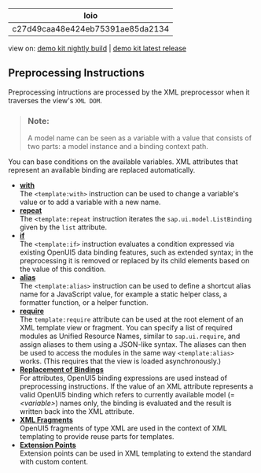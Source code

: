 <!-- loioc27d49caa48e424eb75391ae85da2134 -->

| loio |
| -----|
| c27d49caa48e424eb75391ae85da2134 |

<div id="loio">

view on: [demo kit nightly build](https://sdk.openui5.org/nightly/#/topic/c27d49caa48e424eb75391ae85da2134) | [demo kit latest release](https://sdk.openui5.org/topic/c27d49caa48e424eb75391ae85da2134)</div>

## Preprocessing Instructions

Preprocessing intructions are processed by the XML preprocessor when it traverses the view's `XML DOM`.

> ### Note:  
> A model name can be seen as a variable with a value that consists of two parts: a model instance and a binding context path.

You can base conditions on the available variables. XML attributes that represent an available binding are replaced automatically.

-   **[with](with_58cf64c.md "The <template:with> instruction can be used to change a variable's
		value or to add a variable with a new name. ")**  
The `<template:with>` instruction can be used to change a variable's value or to add a variable with a new name.
-   **[repeat](repeat_512e545.md "The <template:repeat instruction iterates the
			sap.ui.model.ListBinding given by the list attribute. ")**  
The `<template:repeat` instruction iterates the `sap.ui.model.ListBinding` given by the `list` attribute.
-   **[if](if_fc18595.md "The <template:if> instruction evaluates a condition expressed
		via existing OpenUI5 data
		binding features, such as extended syntax; in the preprocessing it is removed or replaced by
		its child elements based on the value of this condition. ")**  
The `<template:if>` instruction evaluates a condition expressed via existing OpenUI5 data binding features, such as extended syntax; in the preprocessing it is removed or replaced by its child elements based on the value of this condition.
-   **[alias](alias_ac5751f.md "The <template:alias> instruction can be used to define a shortcut
		alias name for a JavaScript value, for example a static helper class, a formatter function,
		or a helper function.")**  
The `<template:alias>` instruction can be used to define a shortcut alias name for a JavaScript value, for example a static helper class, a formatter function, or a helper function.
-   **[require](require_263f6e5.md "The template:require attribute can be used at the root element of an
		XML template view or fragment. You can specify a list of required modules as Unified
		Resource Names, similar to sap.ui.require, and assign aliases to them using
		a JSON-like syntax. The aliases can then be used to access the modules in the same way
			<template:alias> works. (This requires that the view is loaded
		asynchronously.)")**  
The `template:require` attribute can be used at the root element of an XML template view or fragment. You can specify a list of required modules as Unified Resource Names, similar to `sap.ui.require`, and assign aliases to them using a JSON-like syntax. The aliases can then be used to access the modules in the same way `<template:alias>` works. \(This requires that the view is loaded asynchronously.\)
-   **[Replacement of Bindings](Replacement_of_Bindings_604b1eb.md "For attributes, OpenUI5
		binding expressions are used instead of preprocessing instructions. If the value of an XML
		attribute represents a valid OpenUI5 binding which refers to
		currently available model (= variable) names only, the binding is
		evaluated and the result is written back into the XML attribute.")**  
For attributes, OpenUI5 binding expressions are used instead of preprocessing instructions. If the value of an XML attribute represents a valid OpenUI5 binding which refers to currently available model \(= *<variable\>*\) names only, the binding is evaluated and the result is written back into the XML attribute.
-   **[XML Fragments](XML_Fragments_65da02b.md "OpenUI5 fragments of type
		XML are used in the context of XML templating to provide reuse parts for
		templates.")**  
OpenUI5 fragments of type XML are used in the context of XML templating to provide reuse parts for templates.
-   **[Extension Points](Extension_Points_b15e6af.md "Extension points can be used in XML templating to extend the standard with custom
		content.")**  
Extension points can be used in XML templating to extend the standard with custom content.

